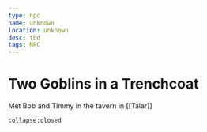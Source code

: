 ```yaml
---
type: npc
name: unknown
location: unknown
desc: tbd
tags: NPC
---
```


# Two Goblins in a Trenchcoat 

Met Bob and Timmy in the tavern in [[Talar]]
```ad-ooc
collapse:closed
```